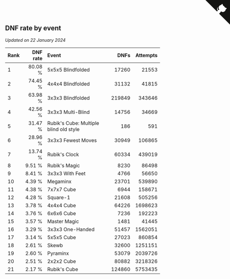 ## DNF rate by event

*Updated on 22 January 2024*

| Rank | DNF rate | Event | DNFs | Attempts |
| :--- | ---: | :--- | ---: | ---: |
| 1 | 80.08 % | 5x5x5 Blindfolded | 17260 | 21553 |
| 2 | 74.45 % | 4x4x4 Blindfolded | 31132 | 41815 |
| 3 | 63.98 % | 3x3x3 Blindfolded | 219849 | 343646 |
| 4 | 42.56 % | 3x3x3 Multi-Blind | 14756 | 34669 |
| 5 | 31.47 % | Rubik's Cube: Multiple blind old style | 186 | 591 |
| 6 | 28.96 % | 3x3x3 Fewest Moves | 30949 | 106865 |
| 7 | 13.74 % | Rubik's Clock | 60334 | 439019 |
| 8 | 9.51 % | Rubik's Magic | 8230 | 86498 |
| 9 | 8.41 % | 3x3x3 With Feet | 4766 | 56650 |
| 10 | 4.39 % | Megaminx | 23701 | 539890 |
| 11 | 4.38 % | 7x7x7 Cube | 6944 | 158671 |
| 12 | 4.28 % | Square-1 | 21608 | 505256 |
| 13 | 3.78 % | 4x4x4 Cube | 64226 | 1698623 |
| 14 | 3.76 % | 6x6x6 Cube | 7236 | 192223 |
| 15 | 3.57 % | Master Magic | 1481 | 41445 |
| 16 | 3.29 % | 3x3x3 One-Handed | 51457 | 1562051 |
| 17 | 3.14 % | 5x5x5 Cube | 27023 | 860854 |
| 18 | 2.61 % | Skewb | 32600 | 1251151 |
| 19 | 2.60 % | Pyraminx | 53079 | 2039726 |
| 20 | 2.51 % | 2x2x2 Cube | 80882 | 3218326 |
| 21 | 2.17 % | Rubik's Cube | 124860 | 5753435 |


<a href="https://github.com/JustinTimeCuber/wca_statistics" class="github-corner" aria-label="View source on Github"><svg width="80" height="80" viewBox="0 0 250 250" style="fill:#151513; color:#fff; position: absolute; top: 0; border: 0; right: 0;" aria-hidden="true"><path d="M0,0 L115,115 L130,115 L142,142 L250,250 L250,0 Z"></path><path d="M128.3,109.0 C113.8,99.7 119.0,89.6 119.0,89.6 C122.0,82.7 120.5,78.6 120.5,78.6 C119.2,72.0 123.4,76.3 123.4,76.3 C127.3,80.9 125.5,87.3 125.5,87.3 C122.9,97.6 130.6,101.9 134.4,103.2" fill="currentColor" style="transform-origin: 130px 106px;" class="octo-arm"></path><path d="M115.0,115.0 C114.9,115.1 118.7,116.5 119.8,115.4 L133.7,101.6 C136.9,99.2 139.9,98.4 142.2,98.6 C133.8,88.0 127.5,74.4 143.8,58.0 C148.5,53.4 154.0,51.2 159.7,51.0 C160.3,49.4 163.2,43.6 171.4,40.1 C171.4,40.1 176.1,42.5 178.8,56.2 C183.1,58.6 187.2,61.8 190.9,65.4 C194.5,69.0 197.7,73.2 200.1,77.6 C213.8,80.2 216.3,84.9 216.3,84.9 C212.7,93.1 206.9,96.0 205.4,96.6 C205.1,102.4 203.0,107.8 198.3,112.5 C181.9,128.9 168.3,122.5 157.7,114.1 C157.9,116.9 156.7,120.9 152.7,124.9 L141.0,136.5 C139.8,137.7 141.6,141.9 141.8,141.8 Z" fill="currentColor" class="octo-body"></path></svg></a><style>.github-corner:hover .octo-arm{animation:octocat-wave 560ms ease-in-out}@keyframes octocat-wave{0%,100%{transform:rotate(0)}20%,60%{transform:rotate(-25deg)}40%,80%{transform:rotate(10deg)}}@media (max-width:500px){.github-corner:hover .octo-arm{animation:none}.github-corner .octo-arm{animation:octocat-wave 560ms ease-in-out}}</style>
